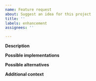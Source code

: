 ```yaml
---
name: Feature request
about: Suggest an idea for this project
title: ''
labels: enhancement
assignees: ''

---
```


<!--- Describe the feature that you want to be implemented -->
**Description**

<!--- Describe how you think this can be implemented -->
**Possible implementations**

<!--- Describe any alternative features that will solve your problem -->
**Possible alternatives**

<!--- Add any other context about the feature request here -->
**Additional context**
